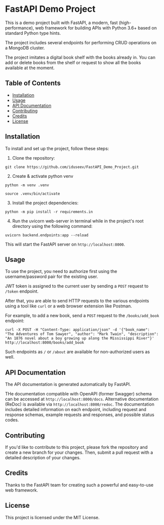 # FastAPI Demo Project

This is a demo project built with FastAPI, a modern, fast (high-performance), web framework for building APIs with Python 3.6+ based on standard Python type hints. 

The project includes several endpoints for performing CRUD operations on a MongoDB cluster.

The project imitates a digital book shelf with the books already in. You can add or delete books from the shelf or request to show all the books available at the moment.


## Table of Contents

- [Installation](#installation)
- [Usage](#usage)
- [API Documentation](#api-documentation)
- [Contributing](#contributing)
- [Credits](#credits)
- [License](#license)


## Installation

To install and set up the project, follow these steps:

1. Clone the repository:

```git clone https://github.com/iduseev/FastAPI_Demo_Project.git```


2. Create & activate python venv

```python -m venv .venv```

```source .venv/bin/activate```


3. Install the project dependencies:

```python -m pip install -r requirements.in```


4. Run the uvicorn web-server in terminal while in the project's root directory using the following command:

```uvicorn backend.endpoints:app --reload```

This will start the FastAPI server on `http://localhost:8000`.


## Usage

To use the project, you need to authorize first using the username/password pair for the existing user.

JWT token is assigned to the current user by sending a `POST` request to `/token` endpoint.

After that, you are able to send HTTP requests to the various endpoints using a tool like `curl` or a web browser extension like Postman. 

For example, to add a new book, send a `POST` request to the `/books/add_book` endpoint:

```curl -X POST -H "Content-Type: application/json" -d '{"book_name": "The Adventures of Tom Sawyer", "author": "Mark Twain", "description": "An 1876 novel about a boy growing up along the Mississippi River"}' http://localhost:8000/books/add_book```

Such endpoints as `/` or `/about` are available for non-authorized users as well.


## API Documentation

The API documentation is generated automatically by FastAPI.

THe documentation compatible with OpenAPI (former Swagger) schema can be accessed at `http://localhost:8000/docs`.
Alternative documentation (ReDoc) is available via `http://localhost:8000/redoc`. 
The documentation includes detailed information on each endpoint, including request and response schemas, example requests and responses, and possible status codes.


## Contributing

If you'd like to contribute to this project, please fork the repository and create a new branch for your changes. Then, submit a pull request with a detailed description of your changes.


## Credits

Thanks to the FastAPI team for creating such a powerful and easy-to-use web framework.


## License

This project is licensed under the MIT License.
